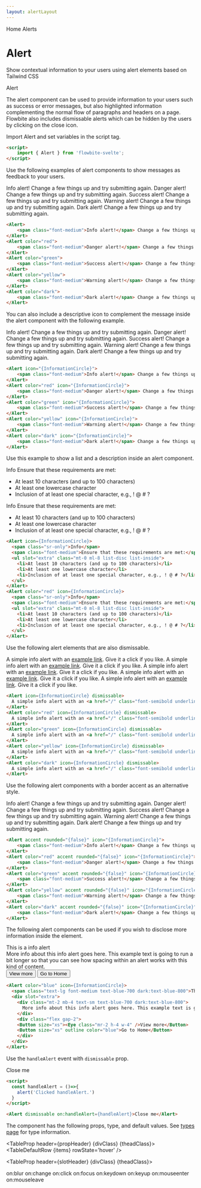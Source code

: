 ```yaml
---
layout: alertLayout
---
```


<script>
  import Htwo from '../utils/Htwo.svelte'
  import ExampleDiv from '../utils/ExampleDiv.svelte'
  import GitHubSource from '../utils/GitHubSource.svelte'
  import CompoDescription from '../utils/CompoDescription.svelte'
  import TableProp from '../utils/TableProp.svelte'
  import TableDefaultRow from '../utils/TableDefaultRow.svelte'
  import { Alert, Breadcrumb, BreadcrumbItem, Button, Badge } from '$lib'
  import { Home } from 'svelte-heros';
  import { XCircle, Eye, InformationCircle } from "svelte-heros";
  import componentProps from '../props/Alert.json'
  // Props table
  let items = componentProps.props
	let propHeader = ['Name', 'Type', 'Default']
  let divClass='w-full relative overflow-x-auto shadow-md sm:rounded-lg py-4'
  let theadClass ='text-xs text-gray-700 uppercase bg-gray-50 dark:bg-gray-700 dark:text-white'
  // slots
  let slotHeader = ['Name', 'Description']
  let slotItems = [['default', 'The first slot.'],['extra','A slot after the default slot.']]

  const handleAlert = ()=>{
    alert('Clicked handleAlert.')
  }
</script>

<Breadcrumb>
  <BreadcrumbItem href="/" icon={Home} variation="solid">Home</BreadcrumbItem>
  <BreadcrumbItem>Alerts</BreadcrumbItem>
</Breadcrumb>

<h1 class="text-3xl w-full dark:text-white pt-8 pb-4">Alert</h1>

<CompoDescription>Show contextual information to your users using alert elements based on Tailwind CSS</CompoDescription>

<ExampleDiv>
<GitHubSource href="alerts/Alert.svelte">Alert</GitHubSource>
</ExampleDiv>

The alert component can be used to provide information to your users such as success or error messages, but also highlighted information complementing the normal flow of paragraphs and headers on a page. Flowbite also includes dismissable alerts which can be hidden by the users by clicking on the close icon.

<Htwo label="Set up" />

Import Alert and set variables in the script tag.

```html
<script>
	import { Alert } from 'flowbite-svelte';
</script>
```

<Htwo label="Default alert" />

Use the following examples of alert components to show messages as feedback to your users.

<ExampleDiv>
  <Alert>
    <span class="font-medium">Info alert!</span> Change a few things up and try submitting again.
  </Alert>
  <Alert color="red">
    <span class="font-medium">Danger alert!</span> Change a few things up and try submitting again.
  </Alert>
  <Alert color="green">
    <span class="font-medium">Success alert!</span> Change a few things up and try submitting again.
  </Alert>
  <Alert color="yellow">
    <span class="font-medium">Warning alert!</span> Change a few things up and try submitting again.
  </Alert>
  <Alert color="dark">
    <span class="font-medium">Dark alert!</span> Change a few things up and try submitting again.
  </Alert>
</ExampleDiv>

```html
<Alert>
	<span class="font-medium">Info alert!</span> Change a few things up and try submitting again.
</Alert>
<Alert color="red">
	<span class="font-medium">Danger alert!</span> Change a few things up and try submitting again.
</Alert>
<Alert color="green">
	<span class="font-medium">Success alert!</span> Change a few things up and try submitting again.
</Alert>
<Alert color="yellow">
	<span class="font-medium">Warning alert!</span> Change a few things up and try submitting again.
</Alert>
<Alert color="dark">
	<span class="font-medium">Dark alert!</span> Change a few things up and try submitting again.
</Alert>
```

<Htwo label="Alerts with icon" />

You can also include a descriptive icon to complement the message inside the alert component with the following example.

<ExampleDiv>
  <Alert icon={InformationCircle}>
    <span class="font-medium">Info alert!</span> Change a few things up and try submitting again.
  </Alert>
  <Alert color="red" icon={InformationCircle}>
    <span class="font-medium">Danger alert!</span> Change a few things up and try submitting again.
  </Alert>
  <Alert color="green" icon={InformationCircle}>
    <span class="font-medium">Success alert!</span> Change a few things up and try submitting again.
  </Alert>
  <Alert color="yellow" icon={InformationCircle}>
    <span class="font-medium">Warning alert!</span> Change a few things up and try submitting again.
  </Alert>
  <Alert color="dark" icon={InformationCircle}>
    <span class="font-medium">Dark alert!</span> Change a few things up and try submitting again.
  </Alert>
</ExampleDiv>

```html
<Alert icon="{InformationCircle}">
	<span class="font-medium">Info alert!</span> Change a few things up and try submitting again.
</Alert>
<Alert color="red" icon="{InformationCircle}">
	<span class="font-medium">Danger alert!</span> Change a few things up and try submitting again.
</Alert>
<Alert color="green" icon="{InformationCircle}">
	<span class="font-medium">Success alert!</span> Change a few things up and try submitting again.
</Alert>
<Alert color="yellow" icon="{InformationCircle}">
	<span class="font-medium">Warning alert!</span> Change a few things up and try submitting again.
</Alert>
<Alert color="dark" icon="{InformationCircle}">
	<span class="font-medium">Dark alert!</span> Change a few things up and try submitting again.
</Alert>
```

<Htwo label="Alerts with list" />

Use this example to show a list and a description inside an alert component.

<ExampleDiv>
  <Alert icon={InformationCircle}>
    <span class="sr-only">Info</span>
    <span class="font-medium">Ensure that these requirements are met:</span>
    <ul slot="extra" class="mt-0 ml-8 list-disc list-inside">
      <li>At least 10 characters (and up to 100 characters)</li>
      <li>At least one lowercase character</li>
      <li>Inclusion of at least one special character, e.g., ! @ # ?</li>
    </ul>
  </Alert>
  <Alert color="red" icon={InformationCircle}>
    <span class="sr-only">Info</span>
    <span class="font-medium">Ensure that these requirements are met:</span>
    <ul slot="extra" class="mt-0 ml-8 list-disc list-inside">
      <li>At least 10 characters (and up to 100 characters)</li>
      <li>At least one lowercase character</li>
      <li>Inclusion of at least one special character, e.g., ! @ # ?</li>
    </ul>
  </Alert>
</ExampleDiv>

```html
<Alert icon={InformationCircle}>
  <span class="sr-only">Info</span>
  <span class="font-medium">Ensure that these requirements are met:</span>
  <ul slot="extra" class="mt-0 ml-8 list-disc list-inside">
    <li>At least 10 characters (and up to 100 characters)</li>
    <li>At least one lowercase character</li>
    <li>Inclusion of at least one special character, e.g., ! @ # ?</li>
  </ul>
</Alert>
<Alert color="red" icon={InformationCircle}>
  <span class="sr-only">Info</span>
  <span class="font-medium">Ensure that these requirements are met:</span>
  <ul slot="extra" class="mt-0 ml-8 list-disc list-inside">
    <li>At least 10 characters (and up to 100 characters)</li>
    <li>At least one lowercase character</li>
    <li>Inclusion of at least one special character, e.g., ! @ # ?</li>
  </ul>
</Alert>
```

<Htwo label="Dismissable alerts" />

Use the following alert elements that are also dismissable.

<ExampleDiv>
  <Alert icon={InformationCircle} dismissable>
    A simple info alert with an <a href="/" class="font-semibold underline hover:text-blue-800 dark:hover:text-blue-900">example link</a>. Give it a click if you like.
  </Alert>
  <Alert color="red" icon={InformationCircle} dismissable>
    A simple info alert with an <a href="/" class="font-semibold underline hover:text-red-800 dark:hover:text-red-900">example link</a>. Give it a click if you like.
  </Alert>
  <Alert color="green" icon={InformationCircle} dismissable>
    A simple info alert with an <a href="/" class="font-semibold underline hover:text-green-800 dark:hover:text-green-900">example link</a>. Give it a click if you like.
  </Alert>
  <Alert color="yellow" icon={InformationCircle} dismissable>
    A simple info alert with an <a href="/" class="font-semibold underline hover:text-yellow-800 dark:hover:text-yellow-900">example link</a>. Give it a click if you like.
  </Alert>
  <Alert color="dark" icon={InformationCircle} dismissable>
    A simple info alert with an <a href="/" class="font-semibold underline hover:text-gray-800 dark:hover:text-white">example link</a>. Give it a click if you like.
  </Alert>
</ExampleDiv>

```html
<Alert icon={InformationCircle} dismissable>
  A simple info alert with an <a href="/" class="font-semibold underline hover:text-blue-800 dark:hover:text-blue-900">example link</a>. Give it a click if you like.
</Alert>
<Alert color="red" icon={InformationCircle} dismissable>
  A simple info alert with an <a href="/" class="font-semibold underline hover:text-red-800 dark:hover:text-red-900">example link</a>. Give it a click if you like.
</Alert>
<Alert color="green" icon={InformationCircle} dismissable>
  A simple info alert with an <a href="/" class="font-semibold underline hover:text-green-800 dark:hover:text-green-900">example link</a>. Give it a click if you like.
</Alert>
<Alert color="yellow" icon={InformationCircle} dismissable>
  A simple info alert with an <a href="/" class="font-semibold underline hover:text-yellow-800 dark:hover:text-yellow-900">example link</a>. Give it a click if you like.
</Alert>
<Alert color="dark" icon={InformationCircle} dismissable>
  A simple info alert with an <a href="/" class="font-semibold underline hover:text-gray-800 dark:hover:text-white">example link</a>. Give it a click if you like.
</Alert>
```

<Htwo label="Border accent" />

Use the following alert components with a border accent as an alternative style.

<ExampleDiv>
  <Alert accent rounded={false} icon={InformationCircle}>
    <span class="font-medium">Info alert!</span> Change a few things up and try submitting again.
  </Alert>
  <Alert color="red" accent rounded={false} icon={InformationCircle}>
    <span class="font-medium">Danger alert!</span> Change a few things up and try submitting again.
  </Alert>
  <Alert color="green" accent rounded={false} icon={InformationCircle}>
    <span class="font-medium">Success alert!</span> Change a few things up and try submitting again.
  </Alert>
  <Alert color="yellow" accent rounded={false} icon={InformationCircle}>
    <span class="font-medium">Warning alert!</span> Change a few things up and try submitting again.
  </Alert>
  <Alert color="dark" accent rounded={false} icon={InformationCircle}>
    <span class="font-medium">Dark alert!</span> Change a few things up and try submitting again.
  </Alert>
</ExampleDiv>

```html
<Alert accent rounded="{false}" icon="{InformationCircle}">
	<span class="font-medium">Info alert!</span> Change a few things up and try submitting again.
</Alert>
<Alert color="red" accent rounded="{false}" icon="{InformationCircle}">
	<span class="font-medium">Danger alert!</span> Change a few things up and try submitting again.
</Alert>
<Alert color="green" accent rounded="{false}" icon="{InformationCircle}">
	<span class="font-medium">Success alert!</span> Change a few things up and try submitting again.
</Alert>
<Alert color="yellow" accent rounded="{false}" icon="{InformationCircle}">
	<span class="font-medium">Warning alert!</span> Change a few things up and try submitting again.
</Alert>
<Alert color="dark" accent rounded="{false}" icon="{InformationCircle}">
	<span class="font-medium">Dark alert!</span> Change a few things up and try submitting again.
</Alert>
```

<Htwo label="Additional content" />

The following alert components can be used if you wish to disclose more information inside the element.

<ExampleDiv>
  <Alert color="blue" icon={InformationCircle}>
    <span class="text-lg font-medium text-blue-700 dark:text-blue-800">This is a info alert</span>
    <div slot="extra">
      <div class="mt-2 mb-4 text-sm text-blue-700 dark:text-blue-800">
        More info about this info alert goes here. This example text is going to run a bit longer so that you can see how spacing within an alert works with this kind of content.
      </div>
      <div class="flex gap-2">
      <Button size="xs"><Eye class="mr-2 h-4 w-4" />View more</Button>
      <Button size="xs" outline color="blue">Go to Home</Button>
      </div>
    </div>
  </Alert>
</ExampleDiv>

```html
<Alert color="blue" icon={InformationCircle}>
  <span class="text-lg font-medium text-blue-700 dark:text-blue-800">This is a info alert</span>
  <div slot="extra">
    <div class="mt-2 mb-4 text-sm text-blue-700 dark:text-blue-800">
      More info about this info alert goes here. This example text is going to run a bit longer so that you can see how spacing within an alert works with this kind of content.
    </div>
    <div class="flex gap-2">
    <Button size="xs"><Eye class="mr-2 h-4 w-4" />View more</Button>
    <Button size="xs" outline color="blue">Go to Home</Button>
    </div>
  </div>
</Alert>
```

<Htwo label="Events" />

Use the `handleAlert` event with `dismissable` prop.

<ExampleDiv>
<Alert dismissable on:handleAlert={handleAlert}>Close me</Alert>
</ExampleDiv>

```html
<script>
  const handleAlert = ()=>{
    alert('Clicked handleAlert.')
  }
</script>

<Alert dismissable on:handleAlert={handleAlert}>Close me</Alert>
```

<Htwo label="Props" />

The component has the following props, type, and default values. See <a href="/pages/types">types 
 page</a> for type information.

<TableProp header={propHeader} {divClass} {theadClass}>
<TableDefaultRow {items} rowState='hover' />
</TableProp>

<Htwo label="Slots" />

<TableProp header={slotHeader} {divClass} {theadClass}>
  <TableDefaultRow items={slotItems} rowState='hover' />
</TableProp>

<Htwo label="Forwarded Events" />

<div class="flex flex-wrap gap-2">
<Badge large={true}>on:blur</Badge>
<Badge large={true}>on:change</Badge>
<Badge large={true}>on:click</Badge>
<Badge large={true}>on:focus</Badge>
<Badge large={true}>on:keydown</Badge>
<Badge large={true}>on:keyup</Badge>
<Badge large={true}>on:mouseenter</Badge>
<Badge large={true}>on:mouseleave</Badge>
</div>